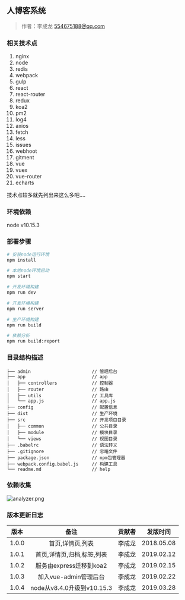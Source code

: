 ##  人博客系统

> 作者：李成龙 <554675188@qq.com>

### 相关技术点
1. nginx
2. node
3. redis
4. webpack
5. gulp
6. react
7. react-router
8. redux
9. koa2
10. pm2
11. log4
12. axios
13. fetch
14. less
15. issues
16. webhoot
17. gitment
18. vue
19. vuex
20. vue-router
21. echarts

技术点较多就先列出来这么多吧....

### 环境依赖

node v10.15.3


### 部署步骤

```bash
# 安装node运行环境
npm install

# 本地node环境启动
npm start

# 开发环境构建
npm run dev

# 开发环境构建
npm run server

# 生产环境构建
npm run build

# 依赖分析
npm run build:report
```

### 目录结构描述

```
├── admin                       // 管理后台
├── app                         // app
│   ├── controllers             // 控制器
│   ├── router                  // 路由
│   ├── utils                   // 工具库
│   └── app.js                  // app.js
├── config                      // 配置信息
├── dist                        // 生产环境
├── src                         // 开发项目目录
│   ├── common                  // 公共目录
│   ├── module                  // 模块目录
│   └── views                   // 视图目录
├── .babelrc                    // 语法转义
├── .gitignore                  // 忽略文件
├── package.json                // npm包管理器
├── webpack.config.babel.js     // 构建工具
└── readme.md                   // help
```

### 依赖收集
![analyzer.png](https://lcl101.cn/common/images/analyer.png)

### 版本更新日志

| 版本 | 备注 | 贡献者 | 发版时间 |
| :--: | :--: | :--: | :--: |
| 1.0.0 | 首页,详情页,列表 | 李成龙 | 2018.05.08 |
| 1.0.1 | 首页,详情页,归档,标签,列表 | 李成龙 | 2019.02.12 |
| 1.0.2 | 服务由express迁移到koa2 | 李成龙 | 2019.02.15 |
| 1.0.3 | 加入vue-admin管理后台 | 李成龙 | 2019.02.22 |
| 1.0.4 | node从v8.4.0升级到v10.15.3 | 李成龙 | 2019.03.28 |
